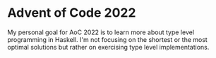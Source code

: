 # Advent of Code 2022

My personal goal for AoC 2022 is to learn more about type level programming in Haskell.
I'm not focusing on the shortest or the most optimal solutions but rather on exercising type level implementations.